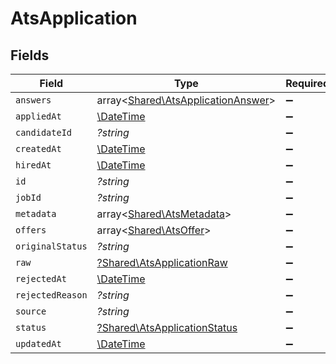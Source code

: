 # AtsApplication


## Fields

| Field                                                                             | Type                                                                              | Required                                                                          | Description                                                                       |
| --------------------------------------------------------------------------------- | --------------------------------------------------------------------------------- | --------------------------------------------------------------------------------- | --------------------------------------------------------------------------------- |
| `answers`                                                                         | array<[Shared\AtsApplicationAnswer](../../Models/Shared/AtsApplicationAnswer.md)> | :heavy_minus_sign:                                                                | N/A                                                                               |
| `appliedAt`                                                                       | [\DateTime](https://www.php.net/manual/en/class.datetime.php)                     | :heavy_minus_sign:                                                                | N/A                                                                               |
| `candidateId`                                                                     | *?string*                                                                         | :heavy_minus_sign:                                                                | N/A                                                                               |
| `createdAt`                                                                       | [\DateTime](https://www.php.net/manual/en/class.datetime.php)                     | :heavy_minus_sign:                                                                | N/A                                                                               |
| `hiredAt`                                                                         | [\DateTime](https://www.php.net/manual/en/class.datetime.php)                     | :heavy_minus_sign:                                                                | N/A                                                                               |
| `id`                                                                              | *?string*                                                                         | :heavy_minus_sign:                                                                | N/A                                                                               |
| `jobId`                                                                           | *?string*                                                                         | :heavy_minus_sign:                                                                | N/A                                                                               |
| `metadata`                                                                        | array<[Shared\AtsMetadata](../../Models/Shared/AtsMetadata.md)>                   | :heavy_minus_sign:                                                                | N/A                                                                               |
| `offers`                                                                          | array<[Shared\AtsOffer](../../Models/Shared/AtsOffer.md)>                         | :heavy_minus_sign:                                                                | N/A                                                                               |
| `originalStatus`                                                                  | *?string*                                                                         | :heavy_minus_sign:                                                                | N/A                                                                               |
| `raw`                                                                             | [?Shared\AtsApplicationRaw](../../Models/Shared/AtsApplicationRaw.md)             | :heavy_minus_sign:                                                                | N/A                                                                               |
| `rejectedAt`                                                                      | [\DateTime](https://www.php.net/manual/en/class.datetime.php)                     | :heavy_minus_sign:                                                                | N/A                                                                               |
| `rejectedReason`                                                                  | *?string*                                                                         | :heavy_minus_sign:                                                                | N/A                                                                               |
| `source`                                                                          | *?string*                                                                         | :heavy_minus_sign:                                                                | N/A                                                                               |
| `status`                                                                          | [?Shared\AtsApplicationStatus](../../Models/Shared/AtsApplicationStatus.md)       | :heavy_minus_sign:                                                                | N/A                                                                               |
| `updatedAt`                                                                       | [\DateTime](https://www.php.net/manual/en/class.datetime.php)                     | :heavy_minus_sign:                                                                | N/A                                                                               |
